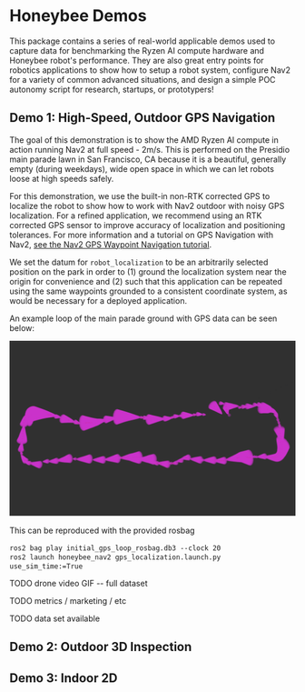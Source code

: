 # Honeybee Demos 

This package contains a series of real-world applicable demos used to capture data for benchmarking the Ryzen AI compute hardware and Honeybee robot's performance. They are also great entry points for robotics applications to show how to setup a robot system, configure Nav2 for a variety of common advanced situations, and design a simple POC autonomy script for research, startups, or prototypers!

## Demo 1: High-Speed, Outdoor GPS Navigation

The goal of this demonstration is to show the AMD Ryzen AI compute in action running Nav2 at full speed - 2m/s. This is performed on the Presidio main parade lawn in San Francisco, CA because it is a beautiful, generally empty (during weekdays), wide open space in which we can let robots loose at high speeds safely.

For this demonstration, we use the built-in non-RTK corrected GPS to localize the robot to show how to work with Nav2 outdoor with noisy GPS localization. For a refined application, we recommend using an RTK corrected GPS sensor to improve accuracy of localization and positioning tolerances. For more information and a tutorial on GPS Navigation with Nav2, [see the Nav2 GPS Waypoint Navigation tutorial](https://docs.nav2.org/tutorials/docs/navigation2_with_gps.html).

We set the datum for `robot_localization` to be an arbitrarily selected position on the park in order to (1) ground the localization system near the origin for convenience and (2) such that this application can be repeated using the same waypoints grounded to a consistent coordinate system, as would be necessary for a deployed application.





An example loop of the main parade ground with GPS data can be seen below:

![ALT TEXT](./images/gps.png)

This can be reproduced with the provided rosbag

```
ros2 bag play initial_gps_loop_rosbag.db3 --clock 20
ros2 launch honeybee_nav2 gps_localization.launch.py use_sim_time:=True
```

TODO drone video GIF -- full dataset

TODO metrics / marketing / etc

TODO data set available 

## Demo 2: Outdoor 3D Inspection


## Demo 3: Indoor 2D 

